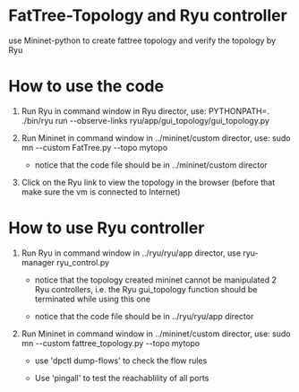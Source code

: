 # FatTree-Topology and Ryu controller
use Mininet-python to create fattree topology and verify the topology by Ryu 

# How to use the code
1. Run Ryu in command window in Ryu director, use: PYTHONPATH=. ./bin/ryu run --observe-links ryu/app/gui_topology/gui_topology.py

2. Run Mininet in command window in ../mininet/custom director, use: sudo mn --custom FatTree.py --topo mytopo

     * notice that the code file should be in  ../mininet/custom director

3. Click on the Ryu link to view the topology in the browser (before that make sure the vm is connected to Internet)

# How to use Ryu controller
1. Run Ryu in command window in ../ryu/ryu/app director, use ryu-manager ryu_control.py

     * notice that the topology created mininet cannot be manipulated 2 Ryu controllers, i.e. the Ryu gui_topology function should be terminated while using this one
  
     * notice that the code file should be in  ../ryu/ryu/app director

2. Run Mininet in command window in ../mininet/custom director, use: sudo mn --custom fattree_topology.py --topo mytopo

     * use 'dpctl dump-flows' to check the flow rules
  
     * Use 'pingall' to test the reachablility of all ports
